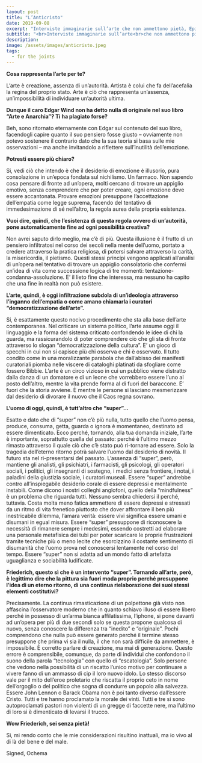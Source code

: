 ```yaml
---
layout: post
title: "L’Anticristo"
date: 2019-09-08
excerpt: "Interviste immaginarie sull’arte che non ammettono pietà, Episodio I: Friederich Nietzsche."
subtitle: "<br>Interviste immaginarie sull’arte<br>che non ammettono pietà<br><br>Episodio I:<br> <h1>Friederich Nietzsche</h1>"
description:
image: /assets/images/anticristo.jpeg
tags:
  - for the joints
---
```

<b>Cosa rappresenta l’arte per te?</b>

L’arte è creazione, assenza di un’autorità. Artista è colui che fa dell’acefalia la regina del proprio stato. Arte è ciò che rappresenta un’assenza, un’impossibilità di individuare un’autorità ultima.

<b>Dunque il caro Edgar Wind non ha detto nulla di originale nel suo libro “Arte e Anarchia”? Ti ha plagiato forse?</b>

Beh, sono ritornato eternamente con Edgar sul contenuto del suo libro, facendogli capire quanto il suo pensiero fosse giusto – ovviamente non potevo sostenere il contrario dato che la sua teoria si basa sulle mie osservazioni – ma anche invitandolo a riflettere sull’inutilità dell’emozione.

<b>Potresti essere più chiaro?</b>

Si, vedi ciò che intendo è che il desiderio di emozione è illusorio, pura consolazione in un’epoca fondata sul nichilismo. Un farmaco. Non sapendo cosa pensare di fronte ad un’opera, molti cercano di trovare un appiglio emotivo, senza comprendere che per poter creare, ogni emozione deve essere accantonata. Provare emozioni presuppone l’accettazione dell’empatia come legge suprema, facendo del tentativo di immedesimazione di sé nell’altro, la regola aurea della propria esistenza.

<b>Vuoi dire, quindi, che l’esistenza di questa regola ovvero di un’autorità, pone automaticamente fine ad ogni possibilità creativa?</b>

Non avrei saputo dirlo meglio, ma c’è di più. Questa illusione è il frutto di un pensiero infiltratosi nel corso dei secoli nella mente dell’uomo, portato a credere attraverso la pratica religiosa, di potersi salvare attraverso la carità, la misericordia, il pietismo. Questi stessi principi vengono applicati all’analisi di un’opera nel tentativo di trovare un appiglio consolatorio che confermi un’idea di vita come successione logica di tre momenti: tentazione-condanna-assoluzione. E’ il lieto fine che interessa, ma nessuno ha capito che una fine in realtà non può esistere.

<b>L’arte, quindi, è oggi infiltrazione subdola di un’ideologia attraverso l’inganno dell’empatia o come amano chiamarla i curatori “democratizzazione dell’arte”.</b>

Si, è esattamente questo nocivo procedimento che sta alla base dell’arte contemporanea. Nel criticare un sistema politico, l’arte assume oggi il linguaggio e la forma del sistema criticato confondendo le idee di chi la guarda, ma rassicurandolo di poter comprendere ciò che gli sta di fronte attraverso lo slogan “democratizzazione della cultura”. E’ un gioco di specchi in cui non si capisce più chi osserva e chi è osservato. Il tutto condito come in una moralizzante parabola che dall’abisso dei manifesti curatoriali piomba nelle viscere di cataloghi platinati da sfogliare come fossero Bibbie. L’arte è un circo vizioso in cui un pubblico viene distratto dalla danza di un domatore e di un leone che vorrebbero essere l’uno al posto dell’altro, mentre la vita prende forma al di fuori del baraccone. E’ fuori che la storia avviene. È mentre le persone si lasciano mesmerizzare dal desiderio di divorare il nuovo che il Caos regna sovrano.

<b>L’uomo di oggi, quindi, è tutt’altro che “super”…</b>

Esatto e dato che di “super” non c’è più nulla, tutto quello che l’uomo pensa, produce, consuma, getta, guarda o ignora è momentaneo, destinato ad essere dimenticato. Ecco perché, tornando, alla tua domanda iniziale, l’arte è importante, soprattutto quella del passato: perché è l’ultimo mezzo rimasto attraverso il quale ciò che c’è stato può ri-tornare ad essere. Solo la tragedia dell’eterno ritorno potrà salvare l’uomo dal desiderio di novità. Il futuro sta nel ri-presentarsi del passato. L’assenza di “super”, però, mantiene gli analisti, gli psichiatri, i farmacisti, gli psicologi, gli operatori sociali, i politici, gli insegnanti di sostegno, i medici senza frontiere, i notai, i paladini della giustizia sociale, i curatori museali. Essere “super” andrebbe contro all’inspiegabile desiderio corale di essere depressi e mentalmente instabili. Come dicono i nostri colleghi anglofoni, quello della “mindfulness” è un problema che riguarda tutti. Nessuno sembra chiedersi il perché, tuttavia. Costa molta meno fatica ammettere di essere depressi e stressati da un ritmo di vita frenetico piuttosto che dover affrontare il ben più inestricabile dilemma, l’amara verità: essere vivi significa essere umani e disumani in egual misura. Essere “super” presuppone di riconoscere la necessità di rimanere sempre i medesimi, essendo costretti ad elaborare una personale metafisica dei tubi per poter scaricare le proprie frustrazioni tramite tecniche più o meno lecite che esorcizzino il costante sentimento di disumanità che l’uomo prova nel conoscersi lentamente nel corso del tempo. Essere “super” non si adatta ad un mondo fatto di artefatta uguaglianza e sociabilità ludificate.

<b>Friederich, questo sì che è un intervento “super”. Tornando all’arte, però, è legittimo dire che la pittura sia fuori moda proprio perché presuppone l’idea di un eterno ritorno, di una continua rielaborazione dei suoi stessi elementi costitutivi?</b>

Precisamente. La continua rimasticazione di un polpettone già visto non affascina l’osservatore moderno che in quanto schiavo illuso di essere libero perché in possesso di un’arma bianca affilatissima, l’iphone, si pone davanti ad un’opera per più di due secondi solo se questa propone qualcosa di nuovo, senza conoscere la differenza tra “inedito” e “originale”. Pochi comprendono che nulla può essere generato perché il termine stesso presuppone che prima vi sia il nulla, il che non sarà difficile da ammettere, è impossibile. È corretto parlare di creazione, ma mai di generazione. Questo errore è comprensibile, comunque, da parte di individui che confondono il suono della parola “tecnologia” con quello di “escatologia”. Solo persone che vedono nella possibilità di un riscatto l’unico motivo per continuare a vivere fanno di un ammasso di cip il loro nuovo idolo. Lo stesso discorso vale per il mito dell’eroe proletario che riscatta il proprio ceto in nome dell’orgoglio o del politico che sogna di condurre un popolo alla salvezza. Essere John Lennon o Barack Obama non è poi tanto diverso dall’essere Cristo. Tutti e tre hanno proclamato la morale dei vinti. Tutti e tre si sono autoproclamati pastori non violenti di un gregge di faccette nere, ma l’ultimo di loro si è dimenticato di levarsi il trucco.

<b>Wow Friederich, sei senza pietà!</b>

Si, mi rendo conto che le mie considerazioni risultino inattuali, ma io vivo al di là del bene e del male.

Signed, Ochema
